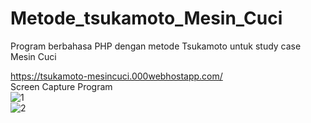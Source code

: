 # Metode_tsukamoto_Mesin_Cuci
Program berbahasa PHP dengan metode Tsukamoto untuk study case Mesin Cuci

https://tsukamoto-mesincuci.000webhostapp.com/
<br>
Screen Capture Program
<br>
![1](https://user-images.githubusercontent.com/81458524/178183203-7bfe29d2-4640-4043-83ef-8dc87f8387af.png)
<br>
![2](https://user-images.githubusercontent.com/81458524/178183231-c9d23434-fe08-45fb-b096-afeaeefd11ee.png)
